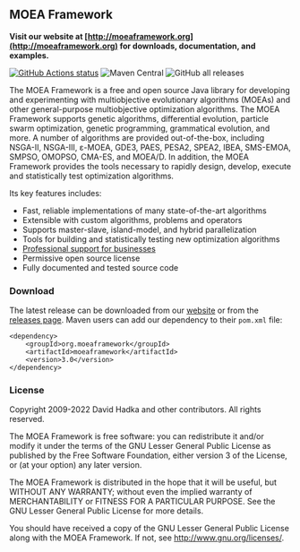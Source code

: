 ﻿## MOEA Framework ##

**Visit our website at [http://moeaframework.org](http://moeaframework.org)
for downloads, documentation, and examples.**

﻿<a href="https://github.com/MOEAFramework/MOEAFramework"><img alt="GitHub Actions status" src="https://github.com/MOEAFramework/MOEAFramework/workflows/Tests/badge.svg?branch=master&event=push"></a>
![Maven Central](https://img.shields.io/maven-central/v/org.moeaframework/moeaframework)
![GitHub all releases](https://img.shields.io/github/downloads/MOEAFramework/MOEAFramework/total)

The MOEA Framework is a free and open source Java library for developing and
experimenting with multiobjective evolutionary algorithms (MOEAs) and other
general-purpose multiobjective optimization algorithms. The MOEA Framework
supports genetic algorithms, differential evolution, particle swarm
optimization, genetic programming, grammatical evolution, and more. A number of
algorithms are provided out-of-the-box, including NSGA-II, NSGA-III, ε-MOEA,
GDE3, PAES, PESA2, SPEA2, IBEA, SMS-EMOA, SMPSO, OMOPSO, CMA-ES, and MOEA/D.
In addition, the MOEA Framework provides the tools necessary
to rapidly design, develop, execute and statistically test optimization
algorithms.

Its key features includes:
  * Fast, reliable implementations of many state-of-the-art algorithms
  * Extensible with custom algorithms, problems and operators
  * Supports master-slave, island-model, and hybrid parallelization
  * Tools for building and statistically testing new optimization algorithms
  * [Professional support for businesses](http://moeaframework.org/support.html)
  * Permissive open source license
  * Fully documented and tested source code

### Download ###

The latest release can be downloaded from our [website](http://moeaframework.org)
or from the [releases page](https://github.com/MOEAFramework/MOEAFramework/releases).
Maven users can add our dependency to their `pom.xml` file:

    <dependency>
        <groupId>org.moeaframework</groupId>
        <artifactId>moeaframework</artifactId>
        <version>3.0</version>
    </dependency>

### License ###

Copyright 2009-2022 David Hadka and other contributors.  All rights reserved.

The MOEA Framework is free software: you can redistribute it and/or modify
it under the terms of the GNU Lesser General Public License as published by
the Free Software Foundation, either version 3 of the License, or (at your
option) any later version.

The MOEA Framework is distributed in the hope that it will be useful, but
WITHOUT ANY WARRANTY; without even the implied warranty of MERCHANTABILITY
or FITNESS FOR A PARTICULAR PURPOSE.  See the GNU Lesser General Public
License for more details.

You should have received a copy of the GNU Lesser General Public License
along with the MOEA Framework.  If not, see <http://www.gnu.org/licenses/>.
